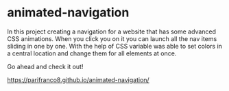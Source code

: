 # animated-navigation

In this project creating a navigation for a website that has some advanced CSS animations. When you click you on it you can launch all the nav items
sliding in one by one. With the help of CSS variable was able to set colors in a central location and change them for all elements at once. 

Go ahead and check it out!

https://parifranco8.github.io/animated-navigation/
